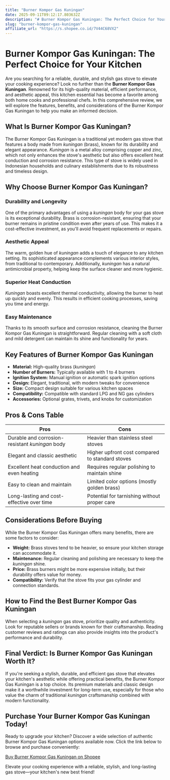 ```yaml
---
title: "Burner Kompor Gas Kuningan"
date: 2025-09-11T09:12:17.803632Z
description: "# Burner Kompor Gas Kuningan: The Perfect Choice for Your Kitchen..."
slug: "burner-kompor-gas-kuningan"
affiliate_url: "https://s.shopee.co.id/7V44C68VX2"
---
```

# Burner Kompor Gas Kuningan: The Perfect Choice for Your Kitchen

Are you searching for a reliable, durable, and stylish gas stove to elevate your cooking experience? Look no further than the **Burner Kompor Gas Kuningan**. Renowned for its high-quality material, efficient performance, and aesthetic appeal, this kitchen essential has become a favorite among both home cooks and professional chefs. In this comprehensive review, we will explore the features, benefits, and considerations of the Burner Kompor Gas Kuningan to help you make an informed decision.

## What Is Burner Kompor Gas Kuningan?

The Burner Kompor Gas Kuningan is a traditional yet modern gas stove that features a body made from *kuningan* (brass), known for its durability and elegant appearance. *Kuningan* is a metal alloy comprising copper and zinc, which not only enhances the stove's aesthetic but also offers excellent heat conduction and corrosion resistance. This type of stove is widely used in Indonesian households and culinary establishments due to its robustness and timeless design.

## Why Choose Burner Kompor Gas Kuningan?

### Durability and Longevity

One of the primary advantages of using a *kuningan* body for your gas stove is its exceptional durability. Brass is corrosion-resistant, ensuring that your burner remains in pristine condition even after years of use. This makes it a cost-effective investment, as you'll avoid frequent replacements or repairs.

### Aesthetic Appeal

The warm, golden hue of *kuningan* adds a touch of elegance to any kitchen setting. Its sophisticated appearance complements various interior styles, from traditional to contemporary. Additionally, *kuningan* has a natural antimicrobial property, helping keep the surface cleaner and more hygienic.

### Superior Heat Conduction

*Kuningan* boasts excellent thermal conductivity, allowing the burner to heat up quickly and evenly. This results in efficient cooking processes, saving you time and energy.

### Easy Maintenance

Thanks to its smooth surface and corrosion resistance, cleaning the Burner Kompor Gas Kuningan is straightforward. Regular cleaning with a soft cloth and mild detergent can maintain its shine and functionality for years.

## Key Features of Burner Kompor Gas Kuningan

- **Material:** High-quality brass (*kuningan*)
- **Number of Burners:** Typically available with 1 to 4 burners
- **Ignition System:** Manual ignition or automatic spark ignition options
- **Design:** Elegant, traditional, with modern tweaks for convenience
- **Size:** Compact design suitable for various kitchen spaces
- **Compatibility:** Compatible with standard LPG and NG gas cylinders
- **Accessories:** Optional grates, trivets, and knobs for customization

## Pros & Cons Table

| Pros                                              | Cons                                           |
|---------------------------------------------------|------------------------------------------------|
| Durable and corrosion-resistant *kuningan* body | Heavier than stainless steel stoves          |
| Elegant and classic aesthetic                     | Higher upfront cost compared to standard stoves |
| Excellent heat conduction and even heating      | Requires regular polishing to maintain shine  |
| Easy to clean and maintain                       | Limited color options (mostly golden brass)  |
| Long-lasting and cost-effective over time      | Potential for tarnishing without proper care|

## Considerations Before Buying

While the Burner Kompor Gas Kuningan offers many benefits, there are some factors to consider:

- **Weight:** Brass stoves tend to be heavier, so ensure your kitchen storage can accommodate it.
- **Maintenance:** Regular cleaning and polishing are necessary to keep the *kuningan* shine.
- **Price:** Brass burners might be more expensive initially, but their durability offers value for money.
- **Compatibility:** Verify that the stove fits your gas cylinder and connection standards.

## How to Find the Best Burner Kompor Gas Kuningan

When selecting a *kuningan* gas stove, prioritize quality and authenticity. Look for reputable sellers or brands known for their craftsmanship. Reading customer reviews and ratings can also provide insights into the product's performance and durability.

## Final Verdict: Is Burner Kompor Gas Kuningan Worth It?

If you're seeking a stylish, durable, and efficient gas stove that elevates your kitchen's aesthetic while offering practical benefits, the Burner Kompor Gas Kuningan is a top choice. Its premium materials and classic design make it a worthwhile investment for long-term use, especially for those who value the charm of traditional *kuningan* craftsmanship combined with modern functionality.

## Purchase Your Burner Kompor Gas Kuningan Today!

Ready to upgrade your kitchen? Discover a wide selection of authentic Burner Kompor Gas Kuningan options available now. Click the link below to browse and purchase conveniently:

[Buy Burner Kompor Gas Kuningan on Shopee](https://s.shopee.co.id/7V44C68VX2)

Elevate your cooking experience with a reliable, stylish, and long-lasting gas stove—your kitchen's new best friend!